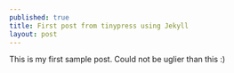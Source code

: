 ```yaml
---
published: true
title: First post from tinypress using Jekyll
layout: post
---
```

This is my first sample post. Could not be uglier than this :)